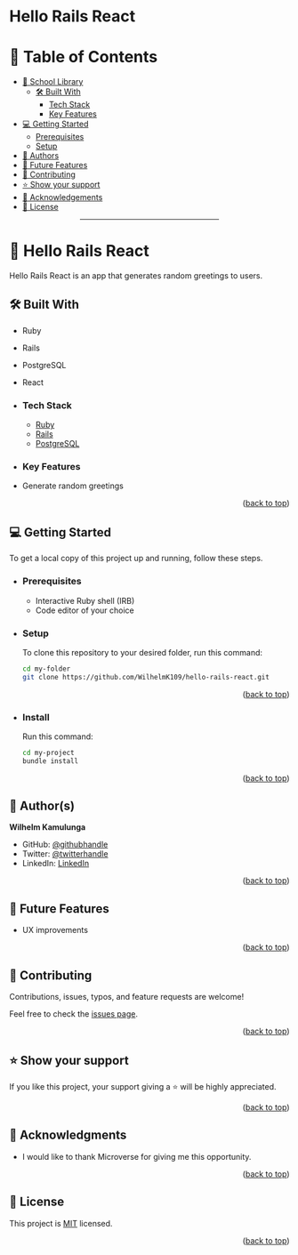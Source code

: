 # Hello Rails React

<a name="readme-top"></a>

<div align="center">

</div>

# 📗 Table of Contents

- [📨 School Library](#about-project)
  - [🛠 Built With](#built-with)
    - [Tech Stack](#tech-stack)
    - [Key Features](#key-features)
- [💻 Getting Started](#getting-started)
  - [Prerequisites](#prerequisites)
  - [Setup](#setup)
- [👥 Authors](#authors)
- [🔭 Future Features](#future-features)
- [🤝 Contributing](#contributing)
- [⭐️ Show your support](#support)
- [🙏 Acknowledgements](#acknowledgements)
- [📝 License](#license)

<div align="center"><hr width="250px"/></div>

# 📨 Hello Rails React <a name="about-project"></a>

Hello Rails React is an app that generates random greetings to users.

## 🛠 Built With <a name="built-with"></a>
- Ruby
- Rails
- PostgreSQL
- React

- ### Tech Stack <a name="tech-stack"></a>

  <ul>
    <li>
      <a href="https://www.ruby-lang.org/en/">Ruby</a>
    </li>
    <li>
      <a href="https://www.guides.rubyonrails.org">Rails</a>
    </li>
    <li>
      <a href="https://www.postgresql.org">PostgreSQL</a>
    </li>
  </ul>

<!-- Features -->

- ### Key Features <a name="key-features"></a>

- Generate random greetings

<p align="right">(<a href="#readme-top">back to top</a>)</p>

<!-- LIVE DEMO

## 🚀 Live Demo <a name="live-demo"></a>

> Add a link to your deployed project.

- [Live Demo Link](<replace-with-your-deployment-URL>)

<p align="right">(<a href="#readme-top">back to top</a>)</p>
-->
<!-- GETTING STARTED -->

## 💻 Getting Started <a name="getting-started"></a>

To get a local copy of this project up and running, follow these steps.

- ### Prerequisites

  - Interactive Ruby shell (IRB)
  - Code editor of your choice

- ### Setup

  To clone this repository to your desired folder, run this command:

  ```sh
  cd my-folder
  git clone https://github.com/WilhelmK109/hello-rails-react.git

  ```

<p align="right">(<a href="#readme-top">back to top</a>)</p>

- ### Install

  Run this command:

  ```sh
  cd my-project
  bundle install

  ```

<p align="right">(<a href="#readme-top">back to top</a>)</p>

<!-- AUTHORS -->

## 👥 Author(s) <a name="authors"></a>

**Wilhelm Kamulunga**

- GitHub: [@githubhandle](https://github.com/WilhelmK109)
- Twitter: [@twitterhandle](https://twitter.com/ActiveK7)
- LinkedIn: [LinkedIn](https://www.linkedin.com/in/wilhelm-kamulunga-613675114/)

<p align="right">(<a href="#readme-top">back to top</a>)</p>

<!-- FUTURE FEATURES -->

## 🔭 Future Features <a name="future-features"></a>

- UX improvements

<p align="right">(<a href="#readme-top">back to top</a>)</p>

<!-- CONTRIBUTING -->

## 🤝 Contributing <a name="contributing"></a>

Contributions, issues, typos, and feature requests are welcome!

Feel free to check the [issues page](../../issues/).

<p align="right">(<a href="#readme-top">back to top</a>)</p>

<!-- SUPPORT -->

## ⭐️ Show your support <a name="support"></a>

If you like this project, your support giving a ⭐ will be highly appreciated.

<p align="right">(<a href="#readme-top">back to top</a>)</p>

<!-- ACKNOWLEDGEMENTS -->

## 🙏 Acknowledgments <a name="acknowledgements"></a>

- I would like to thank Microverse for giving me this opportunity.

<p align="right">(<a href="#readme-top">back to top</a>)</p>

<!-- FAQ (optional)

## ❓ FAQ <a name="faq"></a>

> Add at least 2 questions new developers would ask when they decide to use your project.

- **[Question_1]**

  - [Answer_1]

- **[Question_2]**

  - [Answer_2]

<p align="right">(<a href="#readme-top">back to top</a>)</p>
-->
<!-- LICENSE -->

## 📝 License <a name="license"></a>

This project is [MIT](./LICENSE) licensed.

<p align="right">(<a href="#readme-top">back to top</a>)</p>
